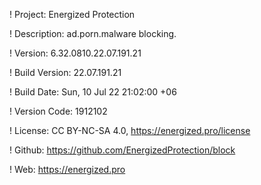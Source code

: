 ! Project: Energized Protection

! Description: ad.porn.malware blocking.

! Version: 6.32.0810.22.07.191.21

! Build Version: 22.07.191.21

! Build Date: Sun, 10 Jul 22 21:02:00 +06

! Version Code: 1912102

! License: CC BY-NC-SA 4.0, https://energized.pro/license

! Github: https://github.com/EnergizedProtection/block

! Web: https://energized.pro
